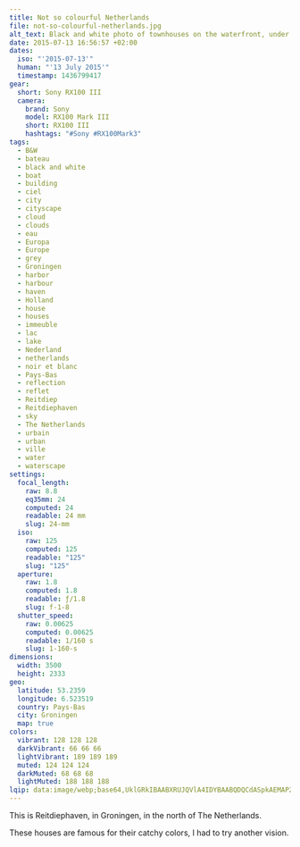 ```yaml
---
title: Not so colourful Netherlands
file: not-so-colourful-netherlands.jpg
alt_text: Black and white photo of townhouses on the waterfront, under a cloudy sky
date: 2015-07-13 16:56:57 +02:00
dates:
  iso: "'2015-07-13'"
  human: "'13 July 2015'"
  timestamp: 1436799417
gear:
  short: Sony RX100 III
  camera:
    brand: Sony
    model: RX100 Mark III
    short: RX100 III
    hashtags: "#Sony #RX100Mark3"
tags:
  - B&W
  - bateau
  - black and white
  - boat
  - building
  - ciel
  - city
  - cityscape
  - cloud
  - clouds
  - eau
  - Europa
  - Europe
  - grey
  - Groningen
  - harbor
  - harbour
  - haven
  - Holland
  - house
  - houses
  - immeuble
  - lac
  - lake
  - Nederland
  - netherlands
  - noir et blanc
  - Pays-Bas
  - reflection
  - reflet
  - Reitdiep
  - Reitdiephaven
  - sky
  - The Netherlands
  - urbain
  - urban
  - ville
  - water
  - waterscape
settings:
  focal_length:
    raw: 8.8
    eq35mm: 24
    computed: 24
    readable: 24 mm
    slug: 24-mm
  iso:
    raw: 125
    computed: 125
    readable: "125"
    slug: "125"
  aperture:
    raw: 1.8
    computed: 1.8
    readable: ƒ/1.8
    slug: f-1-8
  shutter_speed:
    raw: 0.00625
    computed: 0.00625
    readable: 1/160 s
    slug: 1-160-s
dimensions:
  width: 3500
  height: 2333
geo:
  latitude: 53.2359
  longitude: 6.523519
  country: Pays-Bas
  city: Groningen
  map: true
colors:
  vibrant: 128 128 128
  darkVibrant: 66 66 66
  lightVibrant: 189 189 189
  muted: 124 124 124
  darkMuted: 68 68 68
  lightMuted: 188 188 188
lqip: data:image/webp;base64,UklGRkIBAABXRUJQVlA4IDYBAABQDQCdASpkAEMAP2GcvFiyrCWjtthaalAsCWkACGcGmIWcIjjeg803X/A+BpHs80RSyaorglZ8SPGyOh9zV0h9Go37QnPDT7qY4yS5G4TAi7o6AaPUF7JFU81ggEGGa7QvCBEYC9KGBqdzIPOy6saBBmgAAOfjLfNQWH0fMSK0A7EdNYlBnfAB6HgtxiZYM7bJJM3g1KwqyTI6igaIV3sNL7VFWPWccvRmy/2vBaU9VwM8Z95+IoE0bJabdepjW7c+XlYDmG4jOuDgTaoVcuSkAbN70gLU53WaVZn8EDjDw1Duvro28HDqfdDpryXEOoBpHZz/IdZT+Nu6HIzHJI10bu7KjmXYVgRVpwTWPfuvkMNx6AbqyNhK9Qgu+i5MQlqfwU7qE0uR06Nk/FcmTsl8FV1KtAAA
---
```


This is Reitdiephaven, in Groningen, in the north of The Netherlands.

These houses are famous for their catchy colors, I had to try another vision.
